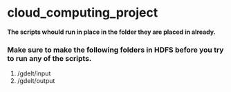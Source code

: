 # cloud_computing_project


**The scripts whould run in place in the folder they are placed in already.**

### Make sure to make the following folders in HDFS before you try to run any of the scripts.
1. /gdelt/input
2. /gdelt/output

